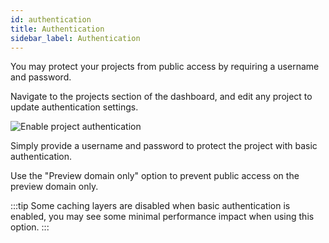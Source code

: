 ```yaml
---
id: authentication
title: Authentication
sidebar_label: Authentication
---
```


You may protect your projects from public access by requiring a username and password.

Navigate to the projects section of the dashboard, and edit any project to update authentication settings.

![Enable project authentication](../../static/img/quant-dashboard-auth.jpg)

Simply provide a username and password to protect the project with basic authentication.

Use the "Preview domain only" option to prevent public access on the preview domain only.

:::tip
Some caching layers are disabled when basic authentication is enabled, you may see some minimal performance impact when using this option.
:::
